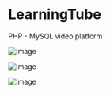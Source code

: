 # LearningTube
PHP - MySQL video platform

![image](https://user-images.githubusercontent.com/74123271/146856412-f64f19d0-ac97-4a4d-9de3-e43d91ac0172.png)

![image](https://user-images.githubusercontent.com/74123271/146856464-ba8a8e14-48ca-4df0-ab08-ab6fbea86efa.png)

![image](https://user-images.githubusercontent.com/74123271/146856516-6d1cb013-0b62-43ab-867c-b35c893ace22.png)



